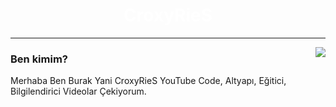 <h1 align="center" style="color:#fff">CroxyRieS</h1>
<hr> 
<img align="right" src="https://github-readme-stats.vercel.app/api/top-langs/?username=NulIMan&theme=dark&show_icons=true" />
<h3 align="left">
Ben kimim?
</h3>
<p>Merhaba Ben Burak Yani CroxyRieS YouTube Code, Altyapı, Eğitici, Bilgilendirici Videolar Çekiyorum.</p>
